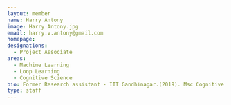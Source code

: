```yaml
---
layout: member
name: Harry Antony 
image: Harry Antony.jpg
email: harry.v.antony@gmail.com
homepage: 
designations: 
  - Project Associate 
areas:
  - Machine Learning 
  - Loop Learning
  - Cognitive Science 
bio: Former Research assistant - IIT Gandhinagar.(2019). Msc Cognitive Science- IIT Gandhinagar (2017-2019). Bsc Statistics (hons)- St Xaviers's Kolkata (2014-2017).
type: staff
---
```

